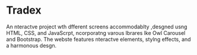 # Tradex
An nteractve project wth dfferent screens  accommodablty ,desgned usng HTML, CSS,  and JavaScrpt, ncorporatng varous lbrares  lke Owl Carousel and Bootstrap. The webste  features nteractve elements, stylng effects,  and a harmonous desgn.
